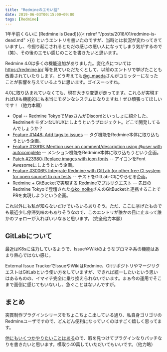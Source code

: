 ```yaml
---
title: "Redmineのエモい話"
date: 2019-06-03T00:15:00+09:00
tags: [Redmine]
---
```


1年半前くらいに [Redmine is Dead]({{< relref "/posts/2018/01/redmine-is-dead.md" >}}) というエントリを書いたのですが、当時とは状況が変わってきていますし、今掘り起こされるとただの感じの悪い人になってしまう気がするので（笑）、その後のエモい感じのことを書きたいと思います。

<!--more-->

Redmine 4.0は多くの機能追加がありました。変化点については https://redmine.jp/ 等を見ていただたくとして、以前のエントリで挙げたことも改善されていたりします。どう考えても[@g_maeda](https://twitter.com/g_maeda)さんがコミッターになったことが影響を与えているように思います。ゴイスーっすね。

4.0に取り込まれていなくても、現在大きな変更が走ってます。これらが実現すればUIも機能的にも本当にモダンなシステムになりますね！ぜひ頑張ってほしいです！（他力本願）

* Opal -- Redmine TokyoでMaxさんがDiscordといっしょに紹介した、RedmineをモダンなUI/UXにしようというプロジェクト。どこで開発してるんでしょうか？
* [Feature #1448: Add tags to issues](https://www.redmine.org/issues/1448) -- タグ機能をRedmine本体に取り込もうという企画。
* [Feature #13919: Mention user on comment/description using @user with autocomplete](https://www.redmine.org/issues/13919) -- メンション機能をRedmine本体に取り込もうという企画。
* [Patch #23980: Replace images with icon fonts](https://www.redmine.org/issues/23980) -- アイコンをFont Awesomeにしようという企画。
* [Feature #30069: Integrate Redmine with GitLab (or other free CI system for open source) to run tests](https://www.redmine.org/issues/30069) -- テストをGitLab-CIにやらせる企画。
* [Redmine + GitBucketで実現する Redmineでプルリクエスト](https://speakerdeck.com/kounoike/redmine-plus-gitbucketteshi-xian-suru-redminetehururikuesuto) -- 先日のRedmine Tokyoで登壇された[@ko_noike](https://twitter.com/ko_noike)さんのGitBucketと連携することでPRを実現しようという企画。

これ以外にも私が知らないだけでいろいろありそう。ただ、ここに挙げたものでも最近少し停滞気味のもありそうなので、このエントリが誰かの目に止まって誰かのフォローが入ればいいなぁと思います。（完全他力本願）

## GitLabについて

最近はK8sに注力しているようで、IssueやWikiのようなプロマネ系の機能はあまり熱心ではない感じ。

External Issue TrackerでIssueやWikiはRedmine、GitリポジトリやマージリクエストはGitLabという使い方をしていますが、できれば統一したいという思いはあるものの、イマイチ完全に乗り換えられないでいます。まぁ今の運用でそこまで面倒に感じてもいないし、急ぐことはないんですが。

## まとめ

突貫制作プラグインシリーズをちょこちょこ出している通り、私自身ゴリゴリのRedmineユーザですので、どんどん便利になっていくのはすごく嬉しく思ってます。

[他にもいくつかやりたいことはある](https://scrapbox.io/taikiix-drafts/redmine)ので、暇を見つけてプラグインなりパッチなりを書きたいと思います。横取り40萬していただいてもいいです。（他力略）
